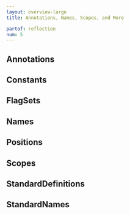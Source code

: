 ```yaml
---
layout: overview-large
title: Annotations, Names, Scopes, and More

partof: reflection
num: 5
---
```


## Annotations
## Constants
## FlagSets
## Names
## Positions
## Scopes
## StandardDefinitions
## StandardNames